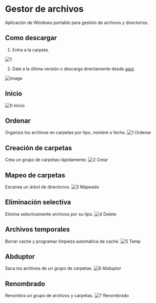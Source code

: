 # Gestor de archivos
Aplicación de Windows portable para gestión de archivos y directorios.


## Como descargar
1. Entra a la carpeta.

![1](https://user-images.githubusercontent.com/54257745/179242617-d20699f0-b149-4285-a9f7-40fabb30f98e.png)

2. Dale a la última versión o descarga directamente desde [aquí](https://github.com/Xaival/Gestor-de-archivos/raw/main/APP/Gestor%20de%20archivos%20v2021.09.20.exe).

![image](https://user-images.githubusercontent.com/54257745/179242913-5bb5c290-ce9b-4faa-8380-4421e49d09ac.png)

## Inicio
![0 Inicio](https://user-images.githubusercontent.com/54257745/135618139-77ff16e9-2eea-4e52-a407-3d6ad1b2b35b.png)

## Ordenar
Organiza los archivos en carpetas por tipo, nombre o fecha.
![1 Ordenar](https://user-images.githubusercontent.com/54257745/135618320-3dae4706-966b-4421-baeb-b1b9d87c7c98.png)

## Creación de carpetas
Crea un grupo de carpetas rápidamente.
![2 Crear](https://user-images.githubusercontent.com/54257745/135618354-00786a02-6d4c-4610-b28f-1448295ede80.png)

## Mapeo de carpetas
Escanea un árbol de directorios.
![3 Mapeado](https://user-images.githubusercontent.com/54257745/135618814-31f412a9-2cf7-44d8-b6c5-f35c5339fe43.png)

## Eliminación selectiva
Elimina selectivamente archivos por su tipo.
![4 Delete](https://user-images.githubusercontent.com/54257745/135618888-9deb8752-8d12-4c99-acbe-38a6c13b92f4.png)

## Archivos temporales
Borrar cache y programar limpieza automática de caché.
![5 Temp](https://user-images.githubusercontent.com/54257745/135618944-f539fb0c-01a6-44d7-8bda-48493fe68254.png)

## Abduptor
Saca los archivos de un grupo de carpetas.
![6 Abduptor](https://user-images.githubusercontent.com/54257745/135618993-a28bb9cd-6f5f-4532-bf23-6fd820b2f5ee.png)

## Renombrado
Renombra un grupo de archivos y carpetas.
![7 Renombrado](https://user-images.githubusercontent.com/54257745/135619021-3005f496-a0d1-4715-b23b-b1be44699696.png)
